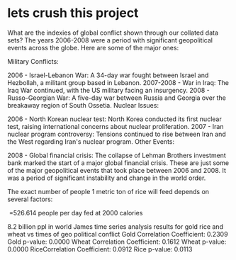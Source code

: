 # lets crush this project
What are the indexies of global conflict shown through our collated data sets?
The years 2006-2008 were a period with significant geopolitical events across the globe. Here are some of the major ones:

Military Conflicts:

2006 - Israel-Lebanon War: A 34-day war fought between Israel and Hezbollah, a militant group based in Lebanon.
2007-2008 - War in Iraq: The Iraq War continued, with the US military facing an insurgency.
2008 - Russo-Georgian War: A five-day war between Russia and Georgia over the breakaway region of South Ossetia.
Nuclear Issues:

2006 - North Korean nuclear test: North Korea conducted its first nuclear test, raising international concerns about nuclear proliferation.
2007 - Iran nuclear program controversy: Tensions continued to rise between Iran and the West regarding Iran's nuclear program.
Other Events:

2008 - Global financial crisis: The collapse of Lehman Brothers investment bank marked the start of a major global financial crisis.
These are just some of the major geopolitical events that took place between 2006 and 2008. It was a period of significant instability and change in the world order.

The exact number of people 1 metric ton of rice will feed depends on several factors:

​
 =526.614 people per day fed at 2000 calories
 
8.2 billion ppl in world
James 
time series analysis results for gold rice and wheat vs times of geo political conflict
Gold Correlation Coefficient: 0.2309
Gold p-value: 0.0000
Wheat Correlation Coefficient: 0.1612
Wheat p-value: 0.0000
RiceCorrelation Coefficient: 0.0912
Rice p-value: 0.0113
